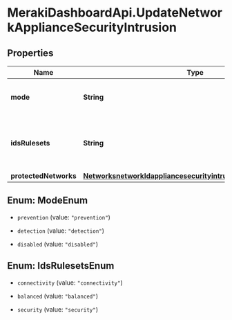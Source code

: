# MerakiDashboardApi.UpdateNetworkApplianceSecurityIntrusion

## Properties
Name | Type | Description | Notes
------------ | ------------- | ------------- | -------------
**mode** | **String** | Set mode to 'disabled'/'detection'/'prevention' (optional - omitting will leave current config unchanged) | [optional] 
**idsRulesets** | **String** | Set the detection ruleset 'connectivity'/'balanced'/'security' (optional - omitting will leave current config unchanged). Default value is 'balanced' if none currently saved | [optional] 
**protectedNetworks** | [**NetworksnetworkIdappliancesecurityintrusionProtectedNetworks**](NetworksnetworkIdappliancesecurityintrusionProtectedNetworks.md) |  | [optional] 


<a name="ModeEnum"></a>
## Enum: ModeEnum


* `prevention` (value: `"prevention"`)

* `detection` (value: `"detection"`)

* `disabled` (value: `"disabled"`)




<a name="IdsRulesetsEnum"></a>
## Enum: IdsRulesetsEnum


* `connectivity` (value: `"connectivity"`)

* `balanced` (value: `"balanced"`)

* `security` (value: `"security"`)




